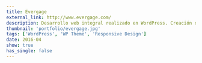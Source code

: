 ```yaml
---
title: Evergage
external_link: http://www.evergage.com/
description: Desarrollo web integral realizado en WordPress. Creación de un theme personalizado desde cero.
thumbnail: 'portfolio/evergage.jpg'
tags: ['WordPress', 'WP Theme', 'Responsive Design']
date: 2016-04
show: true
has_single: false
---
```

